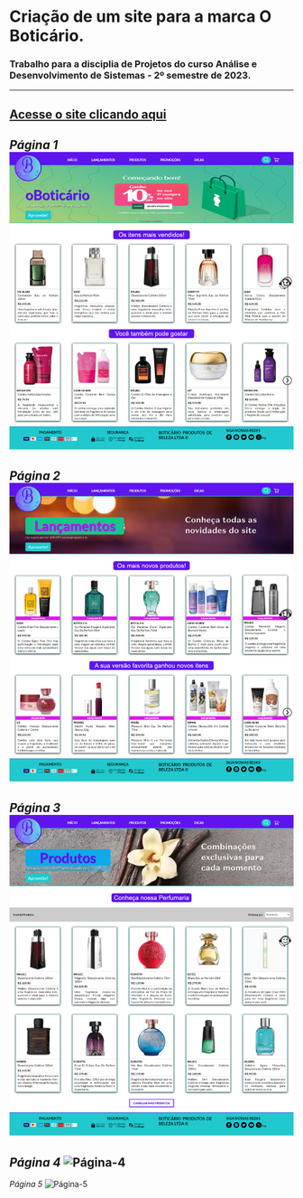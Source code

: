 # Criação de um site para a marca O Boticário.
### Trabalho para a disciplia de Projetos do curso Análise e Desenvolvimento de Sistemas - 2º semestre de 2023.
---
[Acesse o site clicando aqui](https://guilherme-neves1.github.io/Site-oBoticario/)
---
*Página 1*
![Página-1](https://github.com/Guilherme-Neves1/Site-oBoticario/blob/main/_imagens/Print01.png?raw=true)
---
*Página 2*
![Página-2](https://github.com/Guilherme-Neves1/Site-oBoticario/blob/main/_imagens/Print02.png?raw=true)
---
*Página 3*
![Página-3](https://github.com/Guilherme-Neves1/Site-oBoticario/blob/main/_imagens/Print03.png?raw=true)
---
*Página 4*
![Página-4](https://github.com/Guilherme-Neves1/Site-oBoticario/assets/142439062/c897d121-9df8-40ee-8523-cf71711af4d1)
---
*Página 5*
![Página-5](https://github.com/Guilherme-Neves1/Site-oBoticario/assets/142439062/f826ebf1-94e0-481e-a2ed-8565ee0c9bdf)
